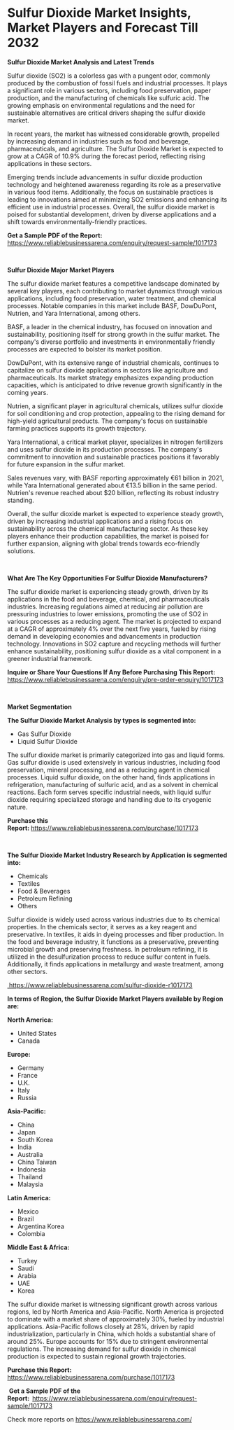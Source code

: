 <p><h1>Sulfur Dioxide Market Insights, Market Players and Forecast Till 2032</h1></p><p><strong>Sulfur Dioxide Market Analysis and Latest Trends</strong></p>
<p><p>Sulfur dioxide (SO2) is a colorless gas with a pungent odor, commonly produced by the combustion of fossil fuels and industrial processes. It plays a significant role in various sectors, including food preservation, paper production, and the manufacturing of chemicals like sulfuric acid. The growing emphasis on environmental regulations and the need for sustainable alternatives are critical drivers shaping the sulfur dioxide market.</p><p>In recent years, the market has witnessed considerable growth, propelled by increasing demand in industries such as food and beverage, pharmaceuticals, and agriculture. The Sulfur Dioxide Market is expected to grow at a CAGR of 10.9% during the forecast period, reflecting rising applications in these sectors. </p><p>Emerging trends include advancements in sulfur dioxide production technology and heightened awareness regarding its role as a preservative in various food items. Additionally, the focus on sustainable practices is leading to innovations aimed at minimizing SO2 emissions and enhancing its efficient use in industrial processes. Overall, the sulfur dioxide market is poised for substantial development, driven by diverse applications and a shift towards environmentally-friendly practices.</p></p>
<p><strong>Get a Sample PDF of the Report:&nbsp;</strong> <a href="https://www.reliablebusinessarena.com/enquiry/request-sample/1017173?utm_campaign=3266&utm_medium=2&utm_source=Github&utm_content=ia&utm_term=31032025&utm_id=sulfur-dioxide">https://www.reliablebusinessarena.com/enquiry/request-sample/1017173</a></p>
<p>&nbsp;</p>
<p><strong>Sulfur Dioxide Major Market Players</strong></p>
<p><p>The sulfur dioxide market features a competitive landscape dominated by several key players, each contributing to market dynamics through various applications, including food preservation, water treatment, and chemical processes. Notable companies in this market include BASF, DowDuPont, Nutrien, and Yara International, among others. </p><p>BASF, a leader in the chemical industry, has focused on innovation and sustainability, positioning itself for strong growth in the sulfur market. The company's diverse portfolio and investments in environmentally friendly processes are expected to bolster its market position.</p><p>DowDuPont, with its extensive range of industrial chemicals, continues to capitalize on sulfur dioxide applications in sectors like agriculture and pharmaceuticals. Its market strategy emphasizes expanding production capacities, which is anticipated to drive revenue growth significantly in the coming years.</p><p>Nutrien, a significant player in agricultural chemicals, utilizes sulfur dioxide for soil conditioning and crop protection, appealing to the rising demand for high-yield agricultural products. The company's focus on sustainable farming practices supports its growth trajectory.</p><p>Yara International, a critical market player, specializes in nitrogen fertilizers and uses sulfur dioxide in its production processes. The company's commitment to innovation and sustainable practices positions it favorably for future expansion in the sulfur market.</p><p>Sales revenues vary, with BASF reporting approximately €61 billion in 2021, while Yara International generated about €13.5 billion in the same period. Nutrien's revenue reached about $20 billion, reflecting its robust industry standing.</p><p>Overall, the sulfur dioxide market is expected to experience steady growth, driven by increasing industrial applications and a rising focus on sustainability across the chemical manufacturing sector. As these key players enhance their production capabilities, the market is poised for further expansion, aligning with global trends towards eco-friendly solutions.</p></p>
<p>&nbsp;</p>
<p><strong>What Are The Key Opportunities For Sulfur Dioxide Manufacturers?</strong></p>
<p><p>The sulfur dioxide market is experiencing steady growth, driven by its applications in the food and beverage, chemical, and pharmaceuticals industries. Increasing regulations aimed at reducing air pollution are pressuring industries to lower emissions, promoting the use of SO2 in various processes as a reducing agent. The market is projected to expand at a CAGR of approximately 4% over the next five years, fueled by rising demand in developing economies and advancements in production technology. Innovations in SO2 capture and recycling methods will further enhance sustainability, positioning sulfur dioxide as a vital component in a greener industrial framework.</p></p>
<p><strong>Inquire or Share Your Questions If Any Before Purchasing This Report:</strong> <a href="https://www.reliablebusinessarena.com/enquiry/pre-order-enquiry/1017173?utm_campaign=3266&utm_medium=2&utm_source=Github&utm_content=ia&utm_term=31032025&utm_id=sulfur-dioxide">https://www.reliablebusinessarena.com/enquiry/pre-order-enquiry/1017173</a></p>
<p>&nbsp;</p>
<p><strong>Market Segmentation</strong></p>
<p><strong>The Sulfur Dioxide Market Analysis by types is segmented into:</strong></p>
<p><ul><li>Gas Sulfur Dioxide</li><li>Liquid Sulfur Dioxide</li></ul></p>
<p><p>The sulfur dioxide market is primarily categorized into gas and liquid forms. Gas sulfur dioxide is used extensively in various industries, including food preservation, mineral processing, and as a reducing agent in chemical processes. Liquid sulfur dioxide, on the other hand, finds applications in refrigeration, manufacturing of sulfuric acid, and as a solvent in chemical reactions. Each form serves specific industrial needs, with liquid sulfur dioxide requiring specialized storage and handling due to its cryogenic nature.</p></p>
<p><strong>Purchase this Report:&nbsp;</strong><a href="https://www.reliablebusinessarena.com/purchase/1017173?utm_campaign=3266&utm_medium=2&utm_source=Github&utm_content=ia&utm_term=31032025&utm_id=sulfur-dioxide">https://www.reliablebusinessarena.com/purchase/1017173</a></p>
<p>&nbsp;</p>
<p><strong>The Sulfur Dioxide Market Industry Research by Application is segmented into:</strong></p>
<p><ul><li>Chemicals</li><li>Textiles</li><li>Food & Beverages</li><li>Petroleum Refining</li><li>Others</li></ul></p>
<p><p>Sulfur dioxide is widely used across various industries due to its chemical properties. In the chemicals sector, it serves as a key reagent and preservative. In textiles, it aids in dyeing processes and fiber production. In the food and beverage industry, it functions as a preservative, preventing microbial growth and preserving freshness. In petroleum refining, it is utilized in the desulfurization process to reduce sulfur content in fuels. Additionally, it finds applications in metallurgy and waste treatment, among other sectors.</p></p>
<p><a href="https://www.reliablebusinessarena.com/sulfur-dioxide-r1017173?utm_campaign=3266&utm_medium=2&utm_source=Github&utm_content=ia&utm_term=31032025&utm_id=sulfur-dioxide">&nbsp;https://www.reliablebusinessarena.com/sulfur-dioxide-r1017173</a></p>
<p><strong>In terms of Region, the Sulfur Dioxide Market Players available by Region are:</strong></p>
<p>
    <p> <strong> North America: </strong>
        <ul>
            <li>United States</li>
            <li>Canada</li>
        </ul>
        </p> 
    <p> <strong> Europe: </strong>
        <ul>
            <li>Germany</li>
            <li>France</li>
            <li>U.K.</li>
            <li>Italy</li>
            <li>Russia</li>
        </ul>
        </p> 
    <p> <strong> Asia-Pacific: </strong>
        <ul>
            <li>China</li>
            <li>Japan</li>
            <li>South Korea</li>
            <li>India</li>
            <li>Australia</li>
            <li>China Taiwan</li>
            <li>Indonesia</li>
            <li>Thailand</li>
            <li>Malaysia</li>
        </ul>
        </p> 
    <p> <strong> Latin America: </strong>
        <ul>
            <li>Mexico</li>
            <li>Brazil</li>
            <li>Argentina Korea</li>
            <li>Colombia</li>
        </ul>
        </p> 
    <p> <strong> Middle East & Africa: </strong>
        <ul>
            <li>Turkey</li>
            <li>Saudi</li>
            <li>Arabia</li>
            <li>UAE</li>
            <li>Korea</li>
        </ul>
    </p>
    </p>
<p><p>The sulfur dioxide market is witnessing significant growth across various regions, led by North America and Asia-Pacific. North America is projected to dominate with a market share of approximately 30%, fueled by industrial applications. Asia-Pacific follows closely at 28%, driven by rapid industrialization, particularly in China, which holds a substantial share of around 25%. Europe accounts for 15% due to stringent environmental regulations. The increasing demand for sulfur dioxide in chemical production is expected to sustain regional growth trajectories.</p></p>
<p><strong>Purchase this Report: </strong><a href="https://www.reliablebusinessarena.com/purchase/1017173?utm_campaign=3266&utm_medium=2&utm_source=Github&utm_content=ia&utm_term=31032025&utm_id=sulfur-dioxide">https://www.reliablebusinessarena.com/purchase/1017173</a></p>
<p>&nbsp;<strong>Get a Sample PDF of the Report:&nbsp;&nbsp;</strong><a href="https://www.reliablebusinessarena.com/enquiry/request-sample/1017173?utm_campaign=3266&utm_medium=2&utm_source=Github&utm_content=ia&utm_term=31032025&utm_id=sulfur-dioxide">https://www.reliablebusinessarena.com/enquiry/request-sample/1017173</a></p>
<p><strong></strong></p>
<p>Check more reports on <a href="https://www.reliablebusinessarena.com/?utm_campaign=3266&utm_medium=2&utm_source=Github&utm_content=ia&utm_term=31032025&utm_id=sulfur-dioxide">https://www.reliablebusinessarena.com/</a></p>
